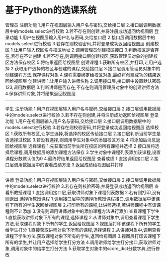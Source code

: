 # 基于Python的选课系统
管理员
    注册功能
        1.用户在视图层输入用户名与密码,交给接口层
        2.接口层调用数据层中的models.select进行校验
        3.若不存在则创建,并将注册成功返回给视图层
    登录功能
        1.用户在视图层输入用户名与密码,交给接口层
        2.接口层调用数据层中的models.select进行校验
        3.若存在则校验密码,并将登录成功返回给视图层
    创建校区
        1.让用户输入校区名与校区地址
        2.调用管理员创建校区接口
        3.判断校区是否存在,若存在不让创建
        4.若不存在,则调用接口层创建校区,获取管理员对象的创建校区方法保存校区
        5.将结果返回给视图层
    创建课程
        1.获取所有校区,并打印,让用户选择
        2.获取用户选择的校区与创建的课程,交给接口层
        3.接口层调用管理员对象中的创建课程方法,保存课程对象
        4.课程需要绑定给校区对象,最终将创建成功的结果返回给视图层
    创建讲师
        1.让用户输入讲师名称
        2.调用接口层,接口层中设置默认密码123,调用数据层
        3.判断讲师是否存在,不存在则调用管理员对象中的创建讲师方法
        4.保存讲师对象,并将结果返回视图层
***
学生
    注册功能
        1.用户在视图层输入用户名与密码,交给接口层
        2.接口层调用数据层中的models.select进行校验
        3.若不存在则创建,并将注册成功返回给视图层
    登录功能
        1.用户在视图层输入用户名与密码,交给接口层
        2.接口层调用数据层中的models.select进行校验
        3.若存在则校验密码,并将登录成功返回给视图层
    选择校区
        1.获取所有校区,让学生选择,将选择的校区传给接口层
        2.接口层判断当前学生是否选择过校区
        3.若没有选择,则调用学生对象中的添加校区方法
        4.将添加后消息返回给视图层
    选择课程
        1.先获取当前学生所在校区的所有课程并选择
        2.接口层将选择后课程,调用数据层的添加课程方法保存
        3.学生对象中课程列表添加该课程,设置课程分数默认值为0
        4.最终将结果返回给视图层
    查看成绩
        1.直接调用接口层
        2.接口层调用数据层中的查看成绩方法
        3.返回成绩给视图层并打印
***
讲师
    登录功能
        1.用户在视图层输入用户名与密码,交给接口层
        2.接口层调用数据层中的models.select进行校验
        3.若存在则校验密码,并将登录成功返回给视图层
    查看所教授课程
        1.直接调用接口层,获取讲师对象下课程列表数据
        2.若有则打印,没有则退出
    选择所教授课程
        1.调用接口层中的选择所教授课程接口,调用数据层中该课程下所有的学生返回给视图层
        2.打印所有的课程,让讲师选择,若讲师课程中有该课程则不让添加
        3.没有则调用讲师对象中的添加课程方法进行添加
    查看课程下学生
        1.直接获取讲师对象下所有的课程,选择课程
        2.从讲师对象中,调用查看课程下学生方法,获取课程对象下所有的学生,返回给视图层
        3.视图层打印该课程下所有的学生
    给学生打分
        1.直接获取讲师对象下所有的课程,选择课程
        2.从讲师对象中,调用查看课程下学生方法,获取课程对象下所有的学生,返回给视图层
        3.视图层打印该课程下所有的学生,并让用户选择给学生打分方法
        4.调用讲师给学生打分接口,获取讲师对象,调用对象中的给学生打分方法
        5.获取学生对象中的score_dict分数字典,进行修改
